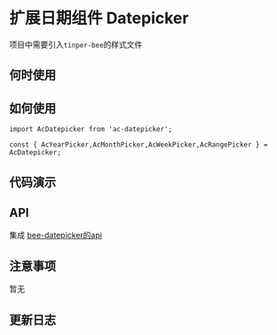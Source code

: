 # 扩展日期组件 Datepicker

项目中需要引入`tinper-bee`的样式文件

 ## 何时使用


 ## 如何使用

```
import AcDatepicker from 'ac-datepicker';

const { AcYearPicker,AcMonthPicker,AcWeekPicker,AcRangePicker } = AcDatepicker;

```

## 代码演示

## API

集成 [bee-datepicker的api](http://bee.tinper.org/tinper-bee/bee-datepicker)



 ## 注意事项

 暂无

 ## 更新日志